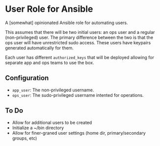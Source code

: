 User Role for Ansible
=====================

A [somewhat] opinionated Ansible role for automating users.

This assumes that there will be two initial users: an ops user and a regular
(non-privileged) user. The primary difference between the two is that the ops
user will have unrestricted sudo access. These users have keypairs generated
automatically for them.

Each user has different `authorized_keys` that will be deployed allowing for
separate app and ops teams to use the box.

Configuration
-------------
* `app_user`: The non-privileged username.
* `ops_user`: The sudo-privileged username intented for operations.

To Do
-----
* Allow for additional users to be created
* Initialize a ~/bin directory
* Allow for finer-graned user settings (home dir, primary/secondary groups,
  etc)
